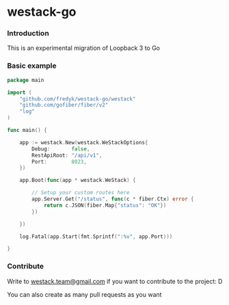 # westack-go

### Introduction
This is an experimental migration of Loopback 3 to Go

### Basic example

```go
package main

import (
	"github.com/fredyk/westack-go/westack"
	"github.com/gofiber/fiber/v2"
	"log"
)

func main() {

	app := westack.New(westack.WeStackOptions{
		Debug:       false,
		RestApiRoot: "/api/v1",
		Port:        8023,
	})

	app.Boot(func(app * westack.WeStack) {

		// Setup your custom routes here
		app.Server.Get("/status", func(c * fiber.Ctx) error {
			return c.JSON(fiber.Map{"status": "OK"})
		})

	})

	log.Fatal(app.Start(fmt.Sprintf(":%v", app.Port)))

}

```

### Contribute

Write to [westack.team@gmail.com](mailto://westack.team@gmail.com) if you want to contribute to the project: D

You can also create as many pull requests as you want